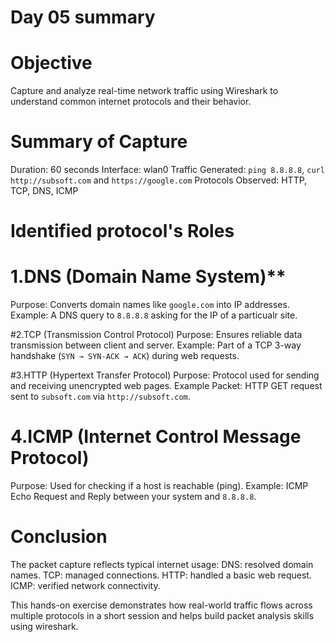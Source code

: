 # Day 05 summary 

# Objective
Capture and analyze real-time network traffic using Wireshark to understand common internet protocols and their behavior.


# Summary of Capture
Duration: 60 seconds
Interface: wlan0 
Traffic Generated: `ping 8.8.8.8`, `curl http://subsoft.com` and `https://google.com`
Protocols Observed: HTTP, TCP, DNS, ICMP


# Identified protocol's Roles

# 1.DNS (Domain Name System)**
Purpose: Converts domain names like `google.com` into IP addresses.
Example: A DNS query to `8.8.8.8` asking for the IP of a particualr site.

#2.TCP (Transmission Control Protocol)
Purpose: Ensures reliable data transmission between client and server.
Example: Part of a TCP 3-way handshake (`SYN → SYN-ACK → ACK`) during web requests.

#3.HTTP (Hypertext Transfer Protocol)
Purpose: Protocol used for sending and receiving unencrypted web pages.
Example Packet: HTTP GET request sent to `subsoft.com` via `http://subsoft.com`.

# 4.ICMP (Internet Control Message Protocol)
Purpose: Used for checking if a host is reachable (ping).
Example: ICMP Echo Request and Reply between your system and `8.8.8.8`.


# Conclusion

The packet capture reflects typical internet usage:
DNS: resolved domain names.
TCP: managed connections.
HTTP: handled a basic web request.
ICMP: verified network connectivity.

This hands-on exercise demonstrates how real-world traffic flows across multiple protocols in a short session and helps build packet analysis skills using wireshark.



